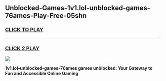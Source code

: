 
## Unblocked-Games-1v1.lol-unblocked-games-76ames-Play-Free-05shn
<h3>
<a href="https://premium76.site?title=1v1.lol-unblocked-games-76ames&ref=10A">CLICK TO PLAY</a></h3>
<hr>

<h3>
<a href="https://premium76.site?title=1v1.lol-unblocked-games-76ames&ref=10A">CLICK 2 PLAY</a>
  
</h3>

<a href="https://premium76.site?title=1v1.lol-unblocked-games-76ames&ref=10A"><img src="https://clearcache.store/games.png"></a>


**1v1.lol-unblocked-games-76ames games unblocked: Your Gateway to Fun and Accessible Online Gaming**
